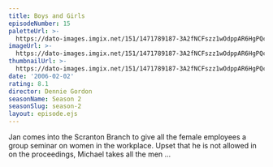 ```yaml
---
title: Boys and Girls
episodeNumber: 15
paletteUrl: >-
  https://dato-images.imgix.net/151/1471789187-3A2fNCFszz1wOdppAR6HgPQc7wd.jpg?auto=enhance&ch=DPR%2CWidth&palette=json
imageUrl: >-
  https://dato-images.imgix.net/151/1471789187-3A2fNCFszz1wOdppAR6HgPQc7wd.jpg?auto=compress%2Cformat&ch=DPR%2CWidth&w=500
thumbnailUrl: >-
  https://dato-images.imgix.net/151/1471789187-3A2fNCFszz1wOdppAR6HgPQc7wd.jpg?auto=enhance&ch=DPR%2CWidth&fit=crop&fm=jpg&h=280&w=500
date: '2006-02-02'
rating: 8.1
director: Dennie Gordon
seasonName: Season 2
seasonSlug: season-2
layout: episode.ejs
---
```


Jan comes into the Scranton Branch to give all the female employees a group seminar on women in the workplace. Upset that he is not allowed in on the proceedings, Michael takes all the men ...